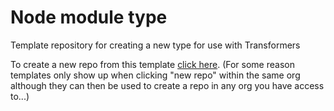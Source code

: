 # Node module type
Template repository for creating a new type for use with Transformers

To create a new repo from this template [click here](https://github.com/organizations/product-os/repositories/new). (For some reason templates only show up when clicking "new repo" within the same org although they can then be used to create a repo in any org you have access to...)
